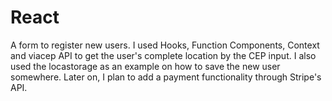 # React
A form to register new users. I used Hooks, Function Components, Context and viacep API to get the user's complete location by the CEP input. I also used the locastorage as an example on how to save the new user somewhere. Later on, I plan to add a payment functionality through Stripe's API.
